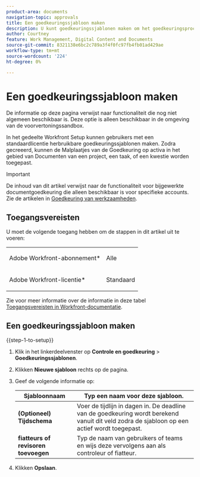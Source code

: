 ```yaml
---
product-area: documents
navigation-topic: approvals
title: Een goedkeuringssjabloon maken
description: U kunt goedkeuringssjablonen maken om het goedkeuringsproces te stroomlijnen.
author: Courtney
feature: Work Management, Digital Content and Documents
source-git-commit: 8321138e6bc2c789a3f4f0fc97fb4fb01ad429ae
workflow-type: tm+mt
source-wordcount: '224'
ht-degree: 0%

---
```



# Een goedkeuringssjabloon maken

<span class="preview">De informatie op deze pagina verwijst naar functionaliteit die nog niet algemeen beschikbaar is. Deze optie is alleen beschikbaar in de omgeving van de voorvertoningssandbox.</span>

In het gedeelte Workfront Setup kunnen gebruikers met een standaardlicentie herbruikbare goedkeuringssjablonen maken. Zodra gecreeerd, kunnen de Malplaatjes van de Goedkeuring op activa in het gebied van Documenten van een project, een taak, of een kwestie worden toegepast.

>[!IMPORTANT]
>
>De inhoud van dit artikel verwijst naar de functionaliteit voor bijgewerkte documentgoedkeuring die alleen beschikbaar is voor specifieke accounts. Zie de artikelen in [Goedkeuring van werkzaamheden](/help/quicksilver/review-and-approve-work/manage-approvals/manage-approvals.md).

## Toegangsvereisten

U moet de volgende toegang hebben om de stappen in dit artikel uit te voeren:

<table style="table-layout:auto"> 
 <col> 
 <col> 
 <tbody> 
  <tr> 
   <td role="rowheader">Adobe Workfront-abonnement*</td> 
   <td> <p>Alle</p> </td> 
  </tr> 
  <tr> 
   <td role="rowheader">Adobe Workfront-licentie*</td> 
   <td> <p>Standaard</p> </td> 
  </tr> 
 </tbody> 
</table>

Zie voor meer informatie over de informatie in deze tabel [Toegangsvereisten in Workfront-documentatie](/help/quicksilver/administration-and-setup/add-users/access-levels-and-object-permissions/access-level-requirements-in-documentation.md).

## Een goedkeuringssjabloon maken

{{step-1-to-setup}}

1. Klik in het linkerdeelvenster op **Controle en goedkeuring** > **Goedkeuringssjablonen**.
1. Klikken **Nieuwe sjabloon** rechts op de pagina.
1. Geef de volgende informatie op:

   | Sjabloonnaam | Typ een naam voor deze sjabloon. |
   |----------------------------|---|
   | **(Optioneel) Tijdschema** | Voer de tijdlijn in dagen in. De deadline van de goedkeuring wordt berekend vanuit dit veld zodra de sjabloon op een actief wordt toegepast. |
   | **fiatteurs of revisoren toevoegen** | Typ de naam van gebruikers of teams en wijs deze vervolgens aan als controleur of fiatteur. |
1. Klikken **Opslaan**.






<!-- Once a template is created, it can be applied to assets sent from Frame.io to begin the formal review and approval process in Workfront.
![](assets/assign-template.png)-->

